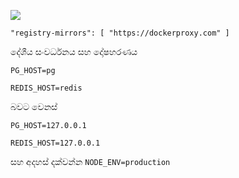 ![](https://pub-b8db533c86124200a9d799bf3ba88099.r2.dev/2023/03/wbhiRD1.webp)

```
"registry-mirrors": [ "https://dockerproxy.com" ]
```

දේශීය සංවර්ධනය සහ දෝෂහරණය

```
PG_HOST=pg

REDIS_HOST=redis
```

බවට වෙනස්

```
PG_HOST=127.0.0.1

REDIS_HOST=127.0.0.1

```

සහ අදහස් දක්වන්න `NODE_ENV=production`
